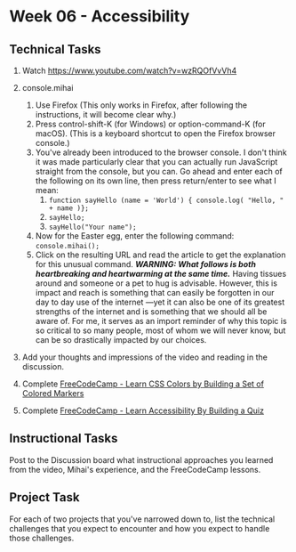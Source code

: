 # Week 06 - Accessibility

## Technical Tasks

1. Watch  <https://www.youtube.com/watch?v=wzRQOfVvVh4>
2. console.mihai
   1. Use Firefox
      (This only works in Firefox, after following the instructions, it will become clear why.)
   2. Press control-shift-K (for Windows) or option-command-K (for macOS).
      (This is a keyboard shortcut to open the Firefox browser console.)
   3. You've already been introduced to the browser console. I don't think it was made particularly clear that you can actually run JavaScript straight from the console, but you can.  Go ahead and enter each of the following on its own line, then press return/enter to see what I mean:
      1. `function sayHello (name = 'World') { console.log( "Hello, " + name )};`
      2. `sayHello;`
      3. `sayHello("Your name");`
   4. Now for the Easter egg, enter the following command:
      `console.mihai();` 
   5. Click on the resulting URL and read the article to get the explanation for this unusual command.
      **_WARNING: What follows is both heartbreaking and heartwarming at the same time._** Having tissues around and someone or a pet to hug is advisable.  However, this is impact and reach is something that can easily be forgotten in our day to day use of the internet —yet it can also be one of its greatest strengths of the internet and is something that we should all be aware of.  For me, it serves as an import reminder of why this topic is so critical to so many people, most of whom we will never know, but can be so drastically impacted by our choices.
3. Add your thoughts and impressions of the video and reading in the discussion.

4. Complete [FreeCodeCamp - Learn CSS Colors by Building a Set of Colored Markers](https://www.freecodecamp.org/learn/2022/responsive-web-design/learn-css-colors-by-building-a-set-of-colored-markers/step-1)
5. Complete [FreeCodeCamp - Learn Accessibility By Building a Quiz](https://www.freecodecamp.org/learn/2022/responsive-web-design/#learn-accessibility-by-building-a-quiz)


## Instructional Tasks

Post to the Discussion board what instructional approaches you learned from the video, Mihai's experience, and the FreeCodeCamp lessons.

## Project Task

For each of two projects that you've narrowed down to, list the technical challenges that you expect to encounter and how you expect to handle those challenges.
